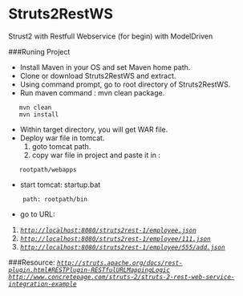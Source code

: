 # Struts2RestWS

   Strust2 with Restfull Webservice (for begin) with ModelDriven

###Runing Project

  - Install Maven in your OS and set Maven home path.
  - Clone or download Struts2RestWS and extract.
  - Using command prompt, go to root directory of Struts2RestWS.
  - Run maven command : mvn clean package.
~~~  
   mvn clean
   mvn install
~~~ 
  - Within target directory, you will get WAR file.
  - Deploy war file in tomcat.
    1. goto tomcat path.
    2. copy war file in project and paste it in :
~~~  
   rootpath/webapps
~~~ 
  - start tomcat: startup.bat
~~~ 
    path: rootpath/bin
~~~ 
  -  go to URL:

 1. *[`http://localhost:8080/struts2rest-1/employee.json`](http://localhost:8080/struts2rest-1/employee.json)*
 2. *[`http://localhost:8080/struts2rest-1/employee/111.json`](http://localhost:8080/struts2rest-1/employee/111.json)*
 3. *[`http://localhost:8080/struts2rest-1/employee/555/add.json`](http://localhost:8080/struts2rest-1/employee/555/add.json)*

###Resource:
  *[`http://struts.apache.org/docs/rest-plugin.html#RESTPlugin-RESTfulURLMappingLogic`](http://struts.apache.org/docs/rest-plugin.html#RESTPlugin-RESTfulURLMappingLogic)*
  *[`http://www.concretepage.com/struts-2/struts-2-rest-web-service-integration-example`](http://www.concretepage.com/struts-2/struts-2-rest-web-service-integration-example)*




